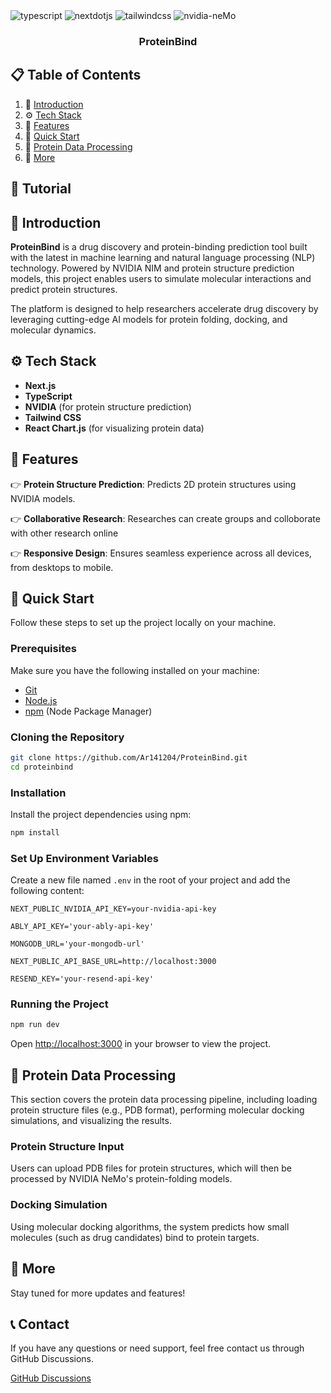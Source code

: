 <div>
    <img src="https://img.shields.io/badge/-TypeScript-black?style=for-the-badge&logoColor=white&logo=typescript&color=3178C6" alt="typescript" />
    <img src="https://img.shields.io/badge/-Next_JS-black?style=for-the-badge&logoColor=white&logo=nextdotjs&color=000000" alt="nextdotjs" />
    <img src="https://img.shields.io/badge/-Tailwind_CSS-black?style=for-the-badge&logoColor=white&logo=tailwindcss&color=06B6D4" alt="tailwindcss" />
    <img src="https://img.shields.io/badge/-NVIDIA_NIM-black?style=for-the-badge&logoColor=white&logo=nvidia&color=76B900" alt="nvidia-neMo" />
  </div>

  <h3 align="center">ProteinBind</h3>

</div>

## 📋 <a name="table">Table of Contents</a>

1. 🤖 [Introduction](#introduction)
2. ⚙️ [Tech Stack](#tech-stack)
3. 🔋 [Features](#features)
4. 🤸 [Quick Start](#quick-start)
5. 🧬 [Protein Data Processing](#protein-data)
6. 🚀 [More](#more)

## 🚨 Tutorial

## <a name="introduction">🤖 Introduction</a>

**ProteinBind** is a drug discovery and protein-binding prediction tool built with the latest in machine learning and natural language processing (NLP) technology. Powered by NVIDIA NIM and protein structure prediction models, this project enables users to simulate molecular interactions and predict protein structures.

The platform is designed to help researchers accelerate drug discovery by leveraging cutting-edge AI models for protein folding, docking, and molecular dynamics.

## <a name="tech-stack">⚙️ Tech Stack</a>

- **Next.js**
- **TypeScript**
- **NVIDIA** (for protein structure prediction)
- **Tailwind CSS**
- **React Chart.js** (for visualizing protein data)

## <a name="features">🔋 Features</a>

👉 **Protein Structure Prediction**: Predicts 2D protein structures using NVIDIA models.

👉 **Collaborative Research**: Researches can create groups and colloborate with other research online

👉 **Responsive Design**: Ensures seamless experience across all devices, from desktops to mobile.

## <a name="quick-start">🤸 Quick Start</a>

Follow these steps to set up the project locally on your machine.

### **Prerequisites**

Make sure you have the following installed on your machine:

- [Git](https://git-scm.com/)
- [Node.js](https://nodejs.org/en)
- [npm](https://www.npmjs.com/) (Node Package Manager)

### **Cloning the Repository**

```bash
git clone https://github.com/Ar141204/ProteinBind.git
cd proteinbind
```

### **Installation**

Install the project dependencies using npm:

```bash
npm install
```

### **Set Up Environment Variables**

Create a new file named `.env` in the root of your project and add the following content:

```env
NEXT_PUBLIC_NVIDIA_API_KEY=your-nvidia-api-key

ABLY_API_KEY='your-ably-api-key'

MONGODB_URL='your-mongodb-url'

NEXT_PUBLIC_API_BASE_URL=http://localhost:3000

RESEND_KEY='your-resend-api-key'
```

### **Running the Project**

```bash
npm run dev
```

Open [http://localhost:3000](http://localhost:3000) in your browser to view the project.

## <a name="protein-data">🧬 Protein Data Processing</a>

This section covers the protein data processing pipeline, including loading protein structure files (e.g., PDB format), performing molecular docking simulations, and visualizing the results.

### **Protein Structure Input**

Users can upload PDB files for protein structures, which will then be processed by NVIDIA NeMo's protein-folding models.

### **Docking Simulation**

Using molecular docking algorithms, the system predicts how small molecules (such as drug candidates) bind to protein targets.

## <a name="more">🚀 More</a>

Stay tuned for more updates and features!

## 📞 **Contact**

If you have any questions or need support, feel free contact us through GitHub Discussions.

<a href="https://github.com/Ar141204" target="_blank">GitHub Discussions</a>

